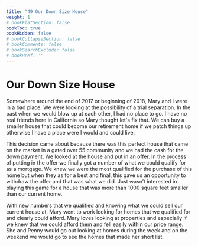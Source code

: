 ```yaml
---
title: "49 Our Down Size House"
weight: 1
# bookFlatSection: false
bookToc: true
bookHidden: false
# bookCollapseSection: false
# bookComments: false
# bookSearchExclude: false
# bookHref: ''
---
```

# Our Down Size House
Somewhere around the end of 2017 or beginning of 2018, Mary and I were in a bad place. We were looking at the possibility of a trial separation. In the past when we would blow up at each other, I had no place to go. I have no real friends here in California so Mary thought let's fix that. We can buy a smaller house that could become our retirement home if we patch things up otherwise I have a place were I would and could live.

This decision came about because there was this perfect house that came on the market in a gated over 55 community and we had the cash for the down payment. We looked at the house and put in an offer. In the process of putting in the offer we finally got a number of what we could qualify for as a mortgage. We knew we were the most qualified for the purchase of this home but when they as for a best and final, this gave us an opportunity to withdraw the offer and that was what we did. Just wasn’t interested in playing this game for a house that was more than 1000 square feet smaller than our current home.

With new numbers that we qualified and knowing what we could sell our current house at, Mary went to work looking for homes that we qualified for and clearly could afford. Mary loves looking at properties and especially if we knew that we could afford them and fell easily within our price range. She and Penny would go out looking at homes during the week and on the weekend we would go to see the homes that made her short list. 